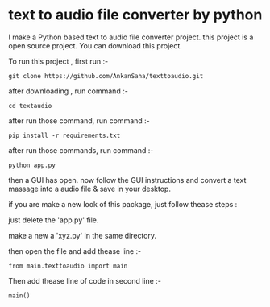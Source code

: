 # text to audio file converter by python
I make a Python based text to audio file converter project. this project  is a open source project. You can download  this project.

To run this project , first run :-

    git clone https://github.com/AnkanSaha/texttoaudio.git

after downloading , run command :-

    cd textaudio

after run those command, run command :-

    pip install -r requirements.txt

after run those commands, run command :-

    python app.py

then a GUI has open.
 now follow the GUI instructions and convert a text massage into a audio file & save in your desktop.
 
 if you are make a new look of this package, just follow thease steps :
 
   just delete the 'app.py' file.
   
   make a new a 'xyz.py' in the same directory.
   
   then open the file and add thease line :-
   
    from main.texttoaudio import main
      
   Then add thease line of code in second line :-
   
    main()

